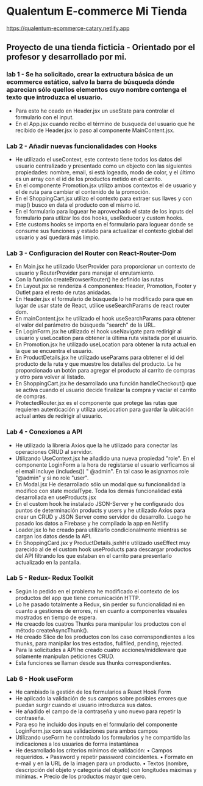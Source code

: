 # Qualentum E-commerce Mi Tienda 

https://qualentum-ecommerce-catary.netlify.app

## Proyecto de una tienda ficticia - Orientado por el profesor y desarrollado por mi.
### lab 1 -  Se ha solicitado, crear la extructura básica de un ecommerce estático, salvo la barra de búsqueda dónde aparecian sólo quellos elementos cuyo nombre contenga el texto que introduzca el usuario.
- Para esto he ceado en Header.jsx un useState para controlar el formulario con el input.
- En el App.jsx cuando recibo el término de busqueda del usuario que he recibido de Header.jsx lo paso al componente MainContent.jsx.
### Lab 2 -  Añadir nuevas funcionalidades con Hooks
- He utilizado el useContext, este contexto tiene todos los datos del usuario centralizado y presentado como un objecto con las siguientes propiedades: nombre, email, si está logeado, modo de color, y el último es un array con el id de los productos metido en el carrito.
- En el componente Promotion.jsx utilizo ambos contextos el de usuario y el de ruta para cambiar el contenido de la promoción.
- En el ShoppingCart.jsx utilizo el contexto para extraer sus llaves y con map() busco en data el producto con el mismo id.
- En el formulario para loguear he aprovechado el state de los inputs del formulario para utlizar los dos hooks, useReducer y custom hooks.
- Este customs hooks se importa en el formulario para loguear donde se consume sus funciones y estado para actualizar el contexto global del usuario y así quedará más limpio.
### Lab 3 -  Configuracion del Router con React-Router-Dom
- En Main.jsx he utilizado UserProvider para proporcionar un contexto de usuario y RouterProvider para manejar el enrutamiento.
- Con la función createBrowserRouter() he definido las rutas
- En Layout.jsx se renderiza 4 componentes: Header, Promotion, Footer y Outlet para el resto de rutas anidadas.
- En Header.jsx el formulario de búsqueda lo he modificado para que en lugar de usar state de React, utilice useSearchParams de react router dom.
- En mainContent.jsx he utilizado el hook useSearchParams para obtener el valor del parámetro de búsqueda "search" de la URL.
- En LoginForm.jsx he utilizado el hook useNavigate para redirigir al usuario y useLocation para obtener la última ruta visitada por el usuario.
- En Promotion.jsx he utilizado useLocation para obtener la ruta actual en la que se encuentra el usuario.
- En ProductDetails.jsx he  utilizado useParams para obtener el id del producto de la ruta y que muestre los detalles del producto. Le he proporcionado un botón para agregar el producto al carrito de compras y otro para volver al listado.
- En ShoppingCart.jsx he desarrollado una función handleCheckout() que se activa cuando el usuario decide finalizar la compra y vacíar el carrito de compras.
- ProtectedRouter.jsx es el componente que protege las rutas que requieren autenticación y utiliza useLocation para guardar la ubicación actual antes de redirigir al usuario.
### Lab 4 - Conexiones a API
- He utilizado la libreria Axios que la he utilizado para conectar las operaciones CRUD al servidor.
- Utilizando UseContext.jsx he añadido una nueva propiedad "role". En el componente LoginForm a la hora de registarse el usuario verficamos si el email incluye (includes()) " @admin". En tal caso le asignamos role "@admin" y si no role "user".
- En Modal.jsx He desarrollado sólo un modal que su funcionalidad la modifico con state modalType. Toda los demás funcionalidad está desarrollada en useProducts.jsx
- En el custom hook he instalado JSON-Server y he configurado dos puntos de determinación products y users y he utilizado Axios para crear un CRUD y JSON Server como servidor de desarrollo. Luego he  pasado los datos a Firebase y he compilado la app en Netlify
- Loader.jsx lo he creado para utilizarlo condicionalmente mientras se cargan los datos desde la API.
- En ShoppingCard.jsx y ProductDetails.jsxhHe utilizado useEffect muy parecido al de el custom hook useProducts para descargar productos del API filtrando los que estaban en el carrito para presentarlo actualizado en la pantalla.
### Lab 5 -  Redux- Redux Toolkit
- Según lo pedido en el problema he modificado el contexto de los productos del app que tiene comunicación HTTP.
- Lo he pasado totalmente a Redux, sin perder su funcionalidad ni en cuanto a gestiones de errores, ni en cuanto a componentes visuales mostrados en tiempo de espera.
- He creacdo los cuatros Thunks para manipular los productos con el método createAsyncThunk().
- He creado Slice de los productos con los caso correnspondientes a los thunks, para manipilar los tres estados, fullfiled, pending, rejected.
- Para la solicitudes a API he creado cuatro acciones/middleware que solamente manipulan peticiones CRUD.
- Esta funciones se llaman desde sus thunks correspondientes.
### Lab 6 -  Hook useForm
- He cambiado la gestión de los formularios a React Hook Form
- He aplicado la validación de sus campos sobre posibles errores que puedan surgir cuando el usuario introduzca sus datos.
- He añadido el campo de la contraseña y uno nuevo para repetir la contraseña.
- Para eso he incluido dos inputs en el formulario del componente LoginForm.jsx con sus validaciones para ambos campos
- Utilizando useForm he controlado los formularios y he compartido las indicaciones a los usuarios de forma instantánea
- He desarrollado los criterios mínimos de validación: • Campos requeridos. • Password y repetir password coincidentes. • Formato en e-mail y en la URL de la imagen para un producto. • Textos (nombre, descripción del objeto y categoría del objeto) con longitudes máximas y mínimas. • Precio de los productos mayor que cero.












































